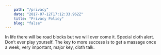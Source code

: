 ```yaml
---
    path: "/privacy"
    date: "2017-07-12T17:12:33.962Z"
    title: "Privacy Policy"
    blog: "false"
---
```

In life there will be road blocks but we will over come it. Special cloth alert. Don’t ever play yourself. The key to more success is to get a massage once a week, very important, major key, cloth talk.

